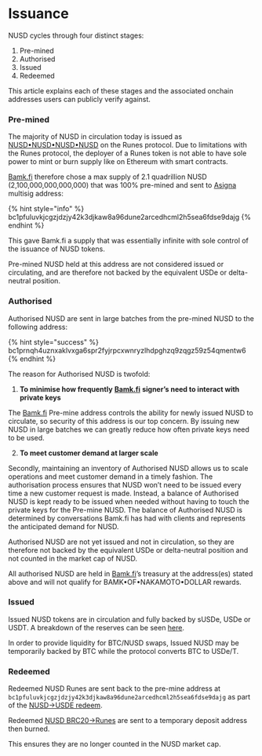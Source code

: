 # Issuance

NUSD cycles through four distinct stages:

1. Pre-mined
2. Authorised&#x20;
3. Issued
4. Redeemed&#x20;

This article explains each of these stages and the associated onchain addresses users can publicly verify against.&#x20;

### Pre-mined

The majority of NUSD in circulation today is issued as [NUSD•NUSD•NUSD•NUSD](https://unisat.io/runes/detail/NUSD%E2%80%A2NUSD%E2%80%A2NUSD%E2%80%A2NUSD) on the Runes protocol. Due to limitations with the Runes protocol, the deployer of a Runes token is not able to have sole power to mint or burn supply like on Ethereum with smart contracts.&#x20;

[Bamk.fi](http://bamk.fi) therefore chose a max supply of 2.1 quadrillion NUSD (2,100,000,000,000,000) that was 100% pre-mined and sent to [Asigna](https://asigna.io/) multisig address:

{% hint style="info" %}
bc1pfuluvkjcgzjdzjy42k3djkaw8a96dune2arcedhcml2h5sea6fdse9dajg
{% endhint %}

This gave Bamk.fi a supply that was essentially infinite with sole control of the issuance of NUSD tokens.

Pre-mined NUSD held at this address are not considered issued or circulating, and are therefore not backed by the equivalent USDe or delta-neutral position.

### Authorised

Authorised NUSD are sent in large batches from the pre-mined NUSD to the following address:

{% hint style="success" %}
bc1prnqh4uznxaklvxga6spr2fyjrpcxwnryzlhdpghzq9zqgz59z54qmentw6
{% endhint %}

The reason for Authorised NUSD is twofold:

1. **To minimise how frequently** [**Bamk.fi**](http://bamk.fi) **signer’s need to interact with private keys**

The [Bamk.fi](http://bamk.fi) Pre-mine address controls the ability for newly issued NUSD to circulate, so security of this address is our top concern. By issuing new NUSD in large batches we can greatly reduce how often private keys need to be used.&#x20;

2. **To meet customer demand at larger scale**

Secondly, maintaining an inventory of Authorised NUSD allows us to scale operations and meet customer demand in a timely fashion. The authorisation process ensures that NUSD won’t need to be issued every time a new customer request is made. Instead, a balance of Authorised NUSD is kept ready to be issued when needed without having to touch the private keys for the Pre-mine NUSD. The balance of Authorised NUSD is determined by conversations Bamk.fi has had with clients and represents the anticipated demand for NUSD.

Authorised NUSD are not yet issued and not in circulation, so they are therefore not backed by the equivalent USDe or delta-neutral position and not counted in the market cap of NUSD.

All authorised NUSD are held in [Bamk.fi](http://bamk.fi)’s treasury at the address(es) stated above and will not qualify for BAMK•OF•NAKAMOTO•DOLLAR rewards.

### Issued

Issued NUSD tokens are in circulation and fully backed by sUSDe, USDe or USDT. A breakdown of the reserves can be seen [here](https://docs.bamk.fi/bamkfi/resources/reserves).

In order to provide liquidity for BTC/NUSD swaps, Issued NUSD may be temporarily backed by BTC while the protocol converts BTC to USDe/T.&#x20;

### Redeemed

Redeemed NUSD Runes are sent back to the pre-mine address at `bc1pfuluvkjcgzjdzjy42k3djkaw8a96dune2arcedhcml2h5sea6fdse9dajg` as part of the [NUSD->USDE redeem](https://bamk.fi/swap/redeem).

Redeemed [NUSD BRC20->Runes](broken-reference) are sent to a temporary deposit address then burned.

This ensures they are no longer counted in the NUSD market cap.

